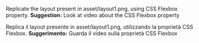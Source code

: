 Replicate the layout present in asset/layout1.png, using CSS Flexbox property.
**Suggestion:**
Look at video about the CSS Flexbox property

Replica il layout presente in asset/layout1.png, utilizzando la proprietà CSS Flexbox.
**Suggerimento:**
Guarda il video sulla proprietà CSS Flexbox
